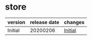 # store	


|version|release date|changes|
|---|---|---|
|Initial|20200206|[Initial](./Initial-20200206.md)|
